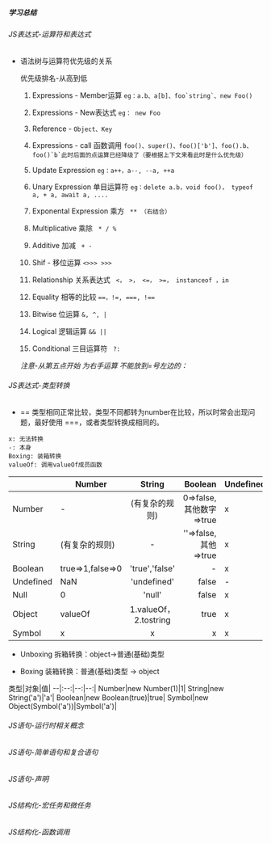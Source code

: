 ##### 学习总结

###### JS表达式-运算符和表达式

* 语法树与运算符优先级的关系

    优先级排名-从高到低
    1. Expressions - Member运算
       ```eg：a.b、a[b]、foo`string`、new Foo()```

    2. Expressions - New表达式
       ```eg： new Foo```

    3. Reference - 
        ```Object、Key```

    4. Expressions - call 函数调用
       ```foo()、super()、foo()['b']、foo().b、foo()`b`此时后面的点运算已经降级了（要根据上下文来看此时是什么优先级）```

    5. Update Expression
      ```eg：a++，a--, --a, ++a```

    6. Unary Expression 单目运算符
      ```eg：delete a.b，void foo()， typeof a, + a, await a, ....```

    7. Exponental Expression 乘方
      ``` ** （右结合）```

    8. Multiplicative 乘除
      ``` * / %```

    9. Additive 加减
      ``` + -```

    10. Shif - 移位运算
      ```<>>> >>>```

    11. Relationship 关系表达式
      ``` <， >， <=， >=， instanceof ，in```

    12. Equality 相等的比较
       ``` ==，!=, ===, !== ```

    13. Bitwise 位运算
        ``` &, ^, | ```

    14. Logical 逻辑运算
        ```&& ||```

    15. Conditional 三目运算符
        ``` ?:```

    *注意-从第五点开始 为右手运算 不能放到=号左边的：* 

###### JS表达式-类型转换

* == 类型相同正常比较，类型不同都转为number在比较，所以时常会出现问题，最好使用 ===，或者类型转换成相同的。

```
x: 无法转换
-: 本身
Boxing: 装箱转换
valueOf: 调用valueOf成员函数
```

||Number|String|Boolean|Undefined|Null|Object|Symbol|
--|--|:--:|--:|--|:--:|--:|--:|
Number|-|(有复杂的规则)| 0=>false,其他数字=>true|x|x|Boxing|x|
String|(有复杂的规则)|-|''=>false,其他=>true|x|x|Boxing|x|
Boolean|true=>1,false=>0|'true','false'|-|x|x|Boxing|x|
Undefined|NaN|'undefined'|false|-|x|x|x|
Null|0|'null'|false|x|-|x|x|
Object|valueOf|1.valueOf，2.tostring|true|x|x|-|x|
Symbol|x|x|x|x|x|Boxing|-|


* Unboxing 拆箱转换：object->普通(基础)类型

* Boxing 装箱转换：普通(基础)类型 -> object

类型|对象|值|
--|:--:|--:|--:|
Number|new Number(1)|1|
String|new String('a')|'a'|
Boolean|new Boolean(true)|true|
Symbol|new Object(Symbol('a'))|Symbol('a')|

###### JS语句-运行时相关概念
###### JS语句-简单语句和复合语句
###### JS语句-声明
###### JS结构化-宏任务和微任务
###### JS结构化-函数调用